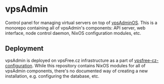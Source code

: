 # vpsAdmin
Control panel for managing virtual servers on top of
[vpsAdminOS](https://github.com/vpsfreecz/vpsadminos). This is a monorepo
containing all of vpsAdmin's components: API server, web interface, node control
daemon, NixOS configuration modules, etc.

## Deployment
vpsAdmin is deployed on vpsFree.cz infrastructure as a part of
[vpsfree-cz-configuration](https://github.com/vpsfreecz/vpsfree-cz-configuration).
While this repository contains NixOS modules for all of vpsAdmin components,
there's no documented way of creating a new installation, e.g. configuring the
database, etc.
